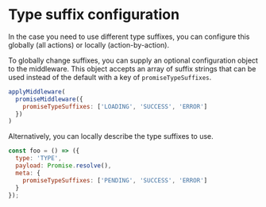 # Type suffix configuration

In the case you need to use different type suffixes, you can configure this globally (all actions) or locally (action-by-action).

To globally change suffixes, you can supply an optional configuration object to the middleware. This object accepts an array of suffix strings that can be used instead of the default with a key of `promiseTypeSuffixes`.

```js
applyMiddleware(
  promiseMiddleware({
    promiseTypeSuffixes: ['LOADING', 'SUCCESS', 'ERROR']
  })
)
```

Alternatively, you can locally describe the type suffixes to use.

```js
const foo = () => ({
  type: 'TYPE',
  payload: Promise.resolve(),
  meta: {
    promiseTypeSuffixes: ['PENDING', 'SUCCESS', 'ERROR']
  }
});
```
